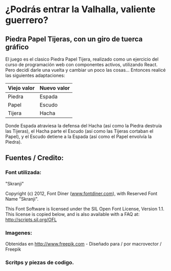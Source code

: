 # ¿Podrás entrar la Valhalla, valiente guerrero?

## Piedra Papel Tijeras, con un giro de tuerca gráfico

El juego es el clasico Piedra Papel Tijera, realizado como un ejercicio del curso de programación web con componentes activos, utilizando React.
Pero decidí darle una vuelta y cambiar un poco las cosas...
Entonces realicé las siguientes adaptaciones:

Viejo valor | Nuevo valor
--------|-------
Piedra | Espada
Papel | Escudo
Tijera | Hacha

Donde Espada atraviesa la defensa del Hacha (así como la Piedra destruía las Tijeras), el Hacha parte el Escudo (así como las Tijeras cortaban el Papel), y el Escudo detiene a la Espada (así como el Papel envolvía la Piedra).



## Fuentes / Credito:

### Font utilizada: 

"Skranji"

Copyright (c) 2012, Font Diner (www.fontdiner.com), with Reserved Font Name "Skranji".

This Font Software is licensed under the SIL Open Font License, Version 1.1.
This license is copied below, and is also available with a FAQ at:
http://scripts.sil.org/OFL

### Imagenes: 

Obtenidas en http://www.freepik.com - Diseñado para / por macrovector / Freepik

### Scritps y piezas de codigo. 



